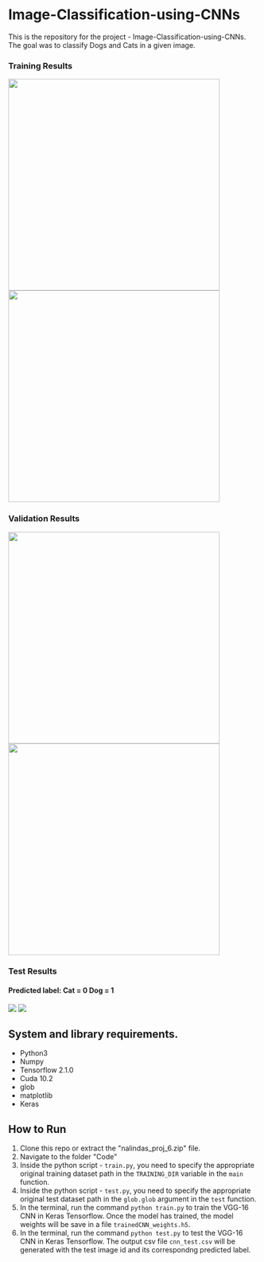 # Image-Classification-using-CNNs
This is the repository for the project - Image-Classification-using-CNNs. The goal was to classify Dogs and Cats in a given image.

### Training Results
<img src = "images/acc1.png" width="425"> <img src = "images/loss1.png" width="425">

### Validation Results
<img src = "images/val_acc1.png" width="425"> <img src = "images/val_loss1.png" width="425">

### Test Results
#### Predicted label: Cat = 0 Dog = 1
<img src = "images/cat.59.jpg.jpg"> <img src = "images/dog.125.jpg.jpg">

## System and library requirements.
 - Python3
 - Numpy
 - Tensorflow 2.1.0
 - Cuda 10.2
 - glob
 - matplotlib
 - Keras 
 
## How to Run
1. Clone this repo or extract the "nalindas_proj_6.zip" file. <br>
2. Navigate to the folder "Code" <br>
3. Inside the python script - `train.py`, you need to specify the appropriate original training dataset path in the `TRAINING_DIR` variable in the `main` function. 
4. Inside the python script - `test.py`, you need to specify the appropriate original test dataset path in the `glob.glob` argument in the `test` function.
5. In the terminal, run the command `python train.py` to train the VGG-16 CNN in Keras Tensorflow. Once the model has trained, the model weights will be save in a file `trainedCNN_weights.h5`.
6. In the terminal, run the command `python test.py` to test the VGG-16 CNN in Keras Tensorflow. The output csv file `cnn_test.csv` will be generated with the test image id and its correspondng predicted label.
